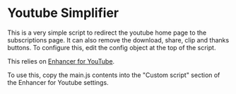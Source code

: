 # Youtube Simplifier

This is a very simple script to redirect the youtube home page to the subscriptions page.
It can also remove the download, share, clip and thanks buttons.
To configure this, edit the config object at the top of the script.

This relies on [Enhancer for YouTube](https://chrome.google.com/webstore/detail/enhancer-for-youtube/ponfpcnoihfmfllpaingbgckeeldkhle).

To use this, copy the main.js contents into the "Custom script" section of the Enhancer for Youtube settings.
